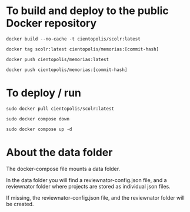 # To build and deploy to the public Docker repository

````
docker build --no-cache -t cientopolis/scolr:latest

docker tag scolr:latest cientopolis/memorias:[commit-hash]

docker push cientopolis/memorias:latest

docker push cientopolis/memorias:[commit-hash]
````

# To deploy / run

````
sudo docker pull cientopolis/scolr:latest

sudo docker compose down

sudo docker compose up -d
````


# About the data folder

The docker-compose file mounts a data folder. 

In the data folder you will find a reviewnator-config.json file, and a reviewnator folder where projects are stored as individual json files.

If missing, the reviewnator-config.json file, and the reviewnator folder will be created.
